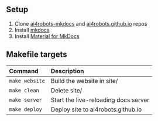 ## Setup
1. Clone [ai4robots-mkdocs](https://github.com/ai4robots/ai4robots-mkdocs) and [ai4robots.github.io](https://github.com/ai4robots/ai4robots.github.io) repos
2. Install [mkdocs](https://www.mkdocs.org)
3. Install [Material for MkDocs](https://squidfunk.github.io/mkdocs-material/)



## Makefile targets

| Command               | Description                                  |
|:----------------------|:---------------------------------------------|
| `make website`        | Build the website in site/                   |
| `make clean`          | Delete site/                                 |
| `make server`         | Start the live-reloading docs server         |
| `make deploy`         | Deploy site to ai4robots.github.io           |
